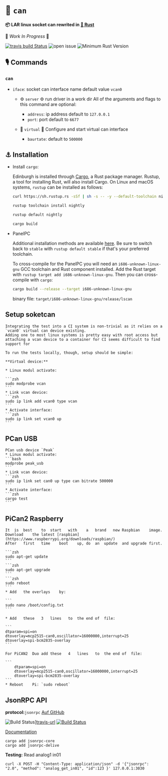#  :electric_plug: `can`

 **📦  LAR linux socket can rewrited in [🦀 **Rust**](https://github.com/lar-rs/can)**

🚧 _Work In Progress_ 🚧

[![travis build Status](https://travis-ci.com/lar-rs/can.svg?branch=master)](https://travis-ci.com/lar-rs/can)
![open issue][issue]
![Minimum Rust Version][min-rust-badge]


## 🎙️ Commands

### `can`

- `iface`: socket can interface name default value `vcan0`

    - ⚙️ `server`
    ⚙️ run driver in a work dir
    All of the arguments and flags to this command are optional:
        - `address`: ip address default to `127.0.0.1`
        - `port`:  port default to `6677`

    - 🔧 `virtual`
    🔩 Configure and start virtual can interface 
        - `baurtate`: default to `500000`


## ⚓ Installation

* Install `cargo`:

    Edinburgh is installed through [Cargo](https://github.com/rust-lang/cargo#compiling-from-source), a Rust package manager. Rustup, a tool for installing Rust, will also install Cargo. On Linux and macOS systems, `rustup` can be installed as follows:

    ```zsh
    curl https://sh.rustup.rs -sSf | sh -s -- -y --default-toolchain nightly
    ```
    ```zsh
    rustup toolchain install nightly
    ```
    ```zsh
    rustup default nightly
    ```
    ```zsh
    cargo build
    ```

* PanelPC 

    Additional installation methods are available [here](https://forge.rust-lang.org/other-installation-methods.html).
    Be sure to switch back to `stable` with `rustup default stable` if that's your preferred toolchain.

    To cross-compile for the PanelPC you will need an
    `i686-unknown-linux-gnu` GCC toolchain and Rust component installed. Add the Rust target
    with `rustup target add i686-unknown-linux-gnu`. Then you can
    cross-compile with `cargo`:

    ```zsh
    cargo build --release --target i686-unknown-linux-gnu
    ```

    binary file: `target/i686-unknown-linux-gnu/release/lscan`


## Setup soketcan


    Integrating the test into a CI system is non-trivial as it relies on a `vcan0` virtual can device existing.
    Adding one to most linux systems is pretty easy with root access but attaching a vcan device to a container for CI seems difficult to find support for
    
    To run the tests locally, though, setup should be simple:

    **Virtual device:**

    * Linux modul activate:

    ```zsh
    sudo modprobe vcan
    ```
    * Link vcan device: 
    ```zsh
    sudo ip link add vcan0 type vcan
    ```
    * Activate interface:
    ```zsh
    sudo ip link set vcan0 up
    ```

## PCan USB

    PCan usb device `Peak`
    * Linux modul activate:
    ```bash
    modprobe peak_usb 
    ```
    * Link vcan device: 
    ```zsh
    sudo ip link set can0 up type can bitrate 500000
    ```
    * Activate interface:
    ```zsh
    cargo test
    ``` 

## PiCan2 Raspberry

    It	is	best	to	start	with	a	brand	new	Raspbian	image.	Download	the	latest [raspbian](https://www.raspberrypi.org/downloads/raspbian/)
    After	first	time	boot	up,	do	an	update	and	upgrade	first.

    ```zsh
    sudo apt-get update
    ```
    ```zsh
    sudo apt-get upgrade
    ```
    ```zsh
    sudo reboot
    ```
    * Add	the	overlays	by:

    ```
    sudo nano /boot/config.txt
    ```
    
    * Add	these	3	lines	to	the	end	of	file:

    ``` 
    dtparam=spi=on
    dtoverlay=mcp2515-can0,oscillator=16000000,interrupt=25
    dtoverlay=spi-bcm2835-overlay
    ```

    For	PiCAN2	Duo	add	these	4	lines	to	the	end	of	file:

    ```
        dtparam=spi=on
        dtoverlay=mcp2515-can0,oscillator=16000000,interrupt=25
        dtoverlay=spi-bcm2835-overlay
    ```
    * Reboot	Pi: `sudo reboot`


## JsonRPC API

**protocol:**`jsonrpc`
[Auf GitHub](https://github.com/paritytech/jsonrpc/)

![Build Status][travis-image]][travis-url]
[![Build Status][appveyor-image]][appveyor-url]

[Documentation](http://paritytech.github.io/jsonrpc/)

[travis-image]: https://travis-ci.org/paritytech/jsonrpc.svg?branch=master
[travis-url]: https://travis-ci.org/paritytech/jsonrpc
[appveyor-image]: https://ci.appveyor.com/api/projects/status/github/paritytech/jsonrpc?svg=true
[appveyor-url]: https://ci.appveyor.com/project/paritytech/jsonrpc/branch/master

```shell
cargo add jsonrpc-core
cargo add jsonrpc-delive
```

**Testing:**
Read analog1 in01
```
curl -X POST -H "Content-Type: application/json" -d '{"jsonrpc": "2.0", "method": "analog_get_in01", "id":123 }' 127.0.0.1:3030
```




<!-- Badges -->
[irc]:          https://webirc.hackint.org/#irc://irc.hackint.org/#lar
[issue]: https://img.shields.io/github/issues/lar-rs/lscan?style=flat-square
[min-rust-badge]: https://img.shields.io/badge/rustc-1.38+-blue.svg
